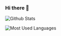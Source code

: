 ### Hi there 👋

<!--
**qqqswd/qqqswd** is a ✨ _special_ ✨ repository because its `README.md` (this file) appears on your GitHub profile.

Here are some ideas to get you started:

- 🔭 I’m currently working on ...
- 🌱 I’m currently learning ...
- 👯 I’m looking to collaborate on ...
- 🤔 I’m looking for help with ...
- 💬 Ask me about ...
- 📫 How to reach me: ...
- 😄 Pronouns: ...
- ⚡ Fun fact: ...
-->

<!--  -->
![Github Stats](https://github-readme-stats.vercel.app/api?username=qqqswd&show_icons=true&theme=dark&count_private=true)

![Most Used Languages](https://github-readme-stats.vercel.app/api/top-langs/?username=qqqswd&theme=dark&layout=compact)

